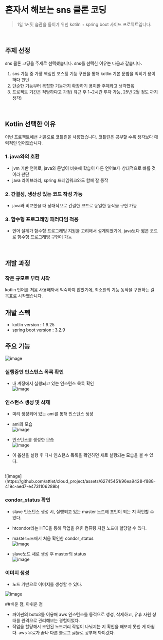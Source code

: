 # 혼자서 해보는 sns 클론 코딩


> 1일 1커밋 습관을 들이기 위한 kotiln + spring boot 사이드 프로젝트입니다.

<br/>

## 주제 선정

sns 클론 코딩을 주제로 선택했습니다. sns를 선택한 이유는 다음과 같습니다.

1. sns 기능 중 가장 핵심인 포스팅 기능 구현을 통해 kotlin 기본 문법을 익히기 용이하다 판단
2. 단순한 기능부터 복잡한 기능까지 확장하기 용이한 주제라고 생각했음
3. 프로젝트 기간은 적당하다고 가정( 퇴근 후 1~2시간 투자 가능, 25년 2월 정도 까지 생각)

<br/>

## Kotlin 선택한 이유

이번 프로젝트에선 처음으로 코틀린을 사용했습니다. 코틀린은 공부할 수록 생각보다 매력적인 언어였습니다.

### 1. java와의 호환

- jvm 기반 언어로, java와 문법이 비슷해 학습이 다른 언어보다 상대적으로 빠를 것이라 판단
- java 라이브러리, spring 프레임워크와도 함께 잘 동작

### 2. 간결성, 생산성 있는 코드 작성 가능

- java와 비교했을 때 상대적으로 간결한 코드로 동일한 동작을 구현 가능


### 3. 함수형 프로그래밍 패러다임 적용

- 언어 설계가 함수형 프로그래밍 지원을 고려해서 설계되었기에, java보다 짧은 코드로 함수형 프로그래밍 구현이 가능


<br>




## 개발 과정

### 작은 규모로 부터 시작
kotlin 언어를 처음 사용해봐서 익숙하지 않았기에, 최소한의 기능 동작을 구현하는 걸 목표로 시작했습니다.








## 개발 스펙

- kotlin version : 1.9.25
- spring boot version : 3.2.9

  







## 주요 기능

![image](https://github.com/attlet/cloud_project/assets/62745451/1d1820c0-dad2-4477-b1ee-5e93773b18ff)


### 실행중인 인스턴스 목록 확인 
- 내 계정에서 실행되고 있는 인스턴스 목록 확인
  <br>
![image](https://github.com/attlet/cloud_project/assets/62745451/e96253b2-f4e3-4f72-b412-ae772b87bd05)


### 인스턴스 생성 및 삭제
- 미리 생성되어 있는 ami를 통해 인스턴스 생성

- ami의 모습<br>
![image](https://github.com/attlet/cloud_project/assets/62745451/075f4775-7665-4d60-b79f-3187b960ca9d)

- 인스턴스를 생성한 모습<br>
![image](https://github.com/attlet/cloud_project/assets/62745451/14985243-f569-4916-8cba-1683076ccf74)

- 이 옵션을 실행 후 다시 인스턴스 목록을 확인하면 새로 실행되는 모습을 볼 수 있다.
<br>
![image](https://github.com/attlet/cloud_project/assets/62745451/96ea9428-f888-419c-aed7-e4731106289b)


### condor_status 확인

- slave 인스턴스 생성 시, 실행되고 있는 master 노드에 조인이 되는 지 확인할 수 있다.
- htcondor라는 HTC을 통해 작업을 유휴 컴퓨팅 자원 노드에 할당할 수 있다.

- master노드에서 처음 확인한 condor_status <br>
![image](https://github.com/attlet/cloud_project/assets/62745451/d60c5464-5b3f-4c54-89d4-36a8cbccdac3)

- slave노드 새로 생성 후 master의 status <br>
![image](https://github.com/attlet/cloud_project/assets/62745451/7375d8e7-82de-4ce3-bf77-115ec7d8edf4)

### 이미지 생성
- 노드 기반으로 이미지를 생성할 수 있다.

![image](https://github.com/attlet/cloud_project/assets/62745451/f318a9d3-ae27-42b4-a684-63d74431bf2c)



##배운 점, 아쉬운 점

- 파이썬의 boto3를 이용해 aws 인스턴스를 동적으로 생성, 삭제하고, 유휴 자원 상태를 원격으로 관리해보는 경험이었다.
- 작업을 할당해서 조인된 노드끼리 작업이 나눠지는 지 확인을 해보지 못한 게 아쉽다. aws 무료가 끝나 다른 블로그 글들로 공부해 봐야겠다.





